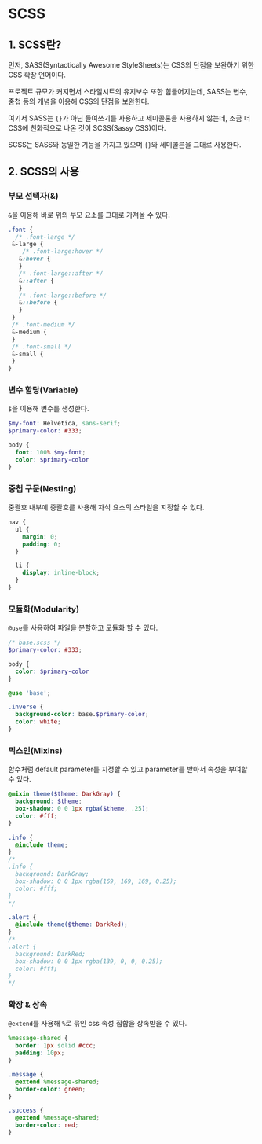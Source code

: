 # SCSS

## 1. SCSS란?

먼저, SASS(Syntactically Awesome StyleSheets)는 CSS의 단점을 보완하기 위한 CSS 확장 언어이다.

프로젝트 규모가 커지면서 스타일시트의 유지보수 또한 힘들어지는데, SASS는 변수, 중첩 등의 개념을 이용해 CSS의 단점을 보완한다.

여기서 SASS는 `{}`가 아닌 들여쓰기를 사용하고 세미콜론을 사용하지 않는데, 조금 더 CSS에 친화적으로 나온 것이 SCSS(Sassy CSS)이다.

SCSS는 SASS와 동일한 기능을 가지고 있으며 `{}`와 세미콜론을 그대로 사용한다.

## 2. SCSS의 사용

### 부모 선택자(&)

`&`을 이용해 바로 위의 부모 요소를 그대로 가져올 수 있다.

 ```scss
.font {
   /* .font-large */ 
  &-large {
     /* .font-large:hover */ 
    &:hover {
    }
    /* .font-large::after */ 
    &::after {
    }
    /* .font-large::before */ 
    &::before {
    }
  }
  /* .font-medium */ 
  &-medium {
  }
  /* .font-small */ 
  &-small {
  }
}
 ```

### 변수 할당(Variable)

`$`을 이용해 변수를 생성한다.

```scss
$my-font: Helvetica, sans-serif;
$primary-color: #333;

body {
  font: 100% $my-font;
  color: $primary-color
}
```

### 중첩 구문(Nesting)

중괄호 내부에 중괄호를 사용해 자식 요소의 스타일을 지정할 수 있다.

```scss
nav {
  ul {
    margin: 0;
    padding: 0;
  }

  li {
    display: inline-block;
  }
}
```

### 모듈화(Modularity)

`@use`를 사용하여 파일을 분할하고 모듈화 할 수 있다.

```scss
/* base.scss */
$primary-color: #333;

body {
  color: $primary-color
}
```
```scss
@use 'base';

.inverse {
  background-color: base.$primary-color;
  color: white;
}
```

### 믹스인(Mixins)

함수처럼 default parameter를 지정할 수 있고 parameter를 받아서 속성을 부여할 수 있다.

```scss
@mixin theme($theme: DarkGray) {
  background: $theme;
  box-shadow: 0 0 1px rgba($theme, .25);
  color: #fff;
}

.info {
  @include theme;
}
/*
.info {
  background: DarkGray;
  box-shadow: 0 0 1px rgba(169, 169, 169, 0.25);
  color: #fff;
}
*/

.alert {
  @include theme($theme: DarkRed);
}
/*
.alert {
  background: DarkRed;
  box-shadow: 0 0 1px rgba(139, 0, 0, 0.25);
  color: #fff;
}
*/
```

### 확장 & 상속

`@extend`를 사용해 `%`로 묶인 css 속성 집합을 상속받을 수 있다.

```scss
%message-shared {
  border: 1px solid #ccc;
  padding: 10px;
}

.message {
  @extend %message-shared;
  border-color: green;
}

.success {
  @extend %message-shared;
  border-color: red;
}
```
